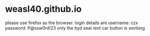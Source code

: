 # weasl40.github.io

please use firefox as the browser.
login details are username: czx password: P@ssw0rd!23
only the byd seal rent car button is working
